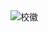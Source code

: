 <div align=left>
    <img src="https://user-images.githubusercontent.com/69103691/145151850-5f2b6f87-dd7b-4e40-9cae-788c9eed359e.png" alt="校徽" />
</div>
